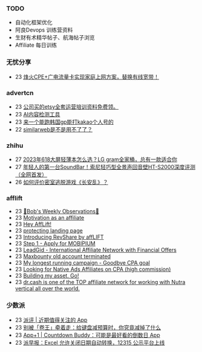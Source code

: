 ### TODO
-  自动化框架优化
-  阿良Devops 训练营资料
-  生财有术精华帖子、航海帖子浏览
-  Affiliate 每日训练

### 无忧分享
<!-- ruyo:START -->
-  23 [烽火CPE+广电流量卡实现家庭上网方案，替换有线宽带！](https://51.ruyo.net/18455.html)<!-- ruyo:END -->

### advertcn
<!-- advertcn:START -->
-  23 [公司买的etsy全套运营培训资料免费领。](https://www.advertcn.com/forum.php?mod=viewthread&tid=112647)
-  23 [AI内容检测工具](https://www.advertcn.com/forum.php?mod=viewthread&tid=112644)
-  23 [来一个能跑韩国gp能打kakao个人号的](https://www.advertcn.com/forum.php?mod=viewthread&tid=112637)
-  22 [similarweb是不是用不了了？](https://www.advertcn.com/forum.php?mod=viewthread&tid=112636)<!-- advertcn:END -->

### zhihu
<!-- zhihu:START -->
-  27 [2023年618大屏轻薄本怎么选？LG gram全家桶，总有一款适合你](http://zhuanlan.zhihu.com/p/632641888?utm_campaign=rss&utm_medium=rss&utm_source=rss&utm_content=title)
-  27 [年轻人的第一台SoundBar！索尼轻巧型全景声回音壁HT-S2000深度评测（全网首发）](http://zhuanlan.zhihu.com/p/630990296?utm_campaign=rss&utm_medium=rss&utm_source=rss&utm_content=title)
-  26 [如何评价密室逃脱游戏《长安乱》？](http://www.zhihu.com/question/563950552/answer/3045961312?utm_campaign=rss&utm_medium=rss&utm_source=rss&utm_content=title)<!-- zhihu:END -->

### afflift
<!-- afflift:START -->
-  23 [📰Bob&#39;s Weekly Observations🔎](https://afflift.com/f/threads/%F0%9F%93%B0bobs-weekly-observations%F0%9F%94%8E.11842/)
-  23 [Motivation as an affiliate](https://afflift.com/f/threads/motivation-as-an-affiliate.11835/)
-  23 [Hey AffLift!](https://afflift.com/f/threads/hey-afflift.11834/)
-  23 [protecting landing page](https://afflift.com/f/threads/protecting-landing-page.11838/)
-  23 [Introducing RevShare by affLIFT](https://afflift.com/f/threads/introducing-revshare-by-afflift.11814/)
-  23 [Step 1 - Apply for MOBIPIUM](https://afflift.com/f/threads/step-1-apply-for-mobipium.2938/)
-  23 [LeadGid - International Affiliate Network with Financial Offers](https://afflift.com/f/threads/leadgid-international-affiliate-network-with-financial-offers.6217/)
-  23 [Maxbounty old account terminated](https://afflift.com/f/threads/maxbounty-old-account-terminated.11841/)
-  23 [My longest running campaign - Goodbye CPA goal](https://afflift.com/f/threads/my-longest-running-campaign-goodbye-cpa-goal.11839/)
-  23 [Looking for Native Ads Affiliates on CPA &lpar;high commission&rpar;](https://afflift.com/f/threads/looking-for-native-ads-affiliates-on-cpa-high-commission.11836/)
-  23 [Building my asset. Go!](https://afflift.com/f/threads/building-my-asset-go.11736/)
-  23 [dr.cash is one of the TOP affiliate network for working with Nutra vertical all over the world.](https://afflift.com/f/threads/dr-cash-is-one-of-the-top-affiliate-network-for-working-with-nutra-vertical-all-over-the-world.11669/)<!-- afflift:END -->

### 少数派
<!-- sspai:START -->
-  23 [派评 | 近期值得关注的 App](https://sspai.com/post/83806)
-  23 [别被「卷王」牵着走：给键盘减预算时，你究竟减掉了什么](https://sspai.com/post/83797)
-  23 [App+1 | Countdown Buddy：可能是最好看的倒数日 App](https://sspai.com/post/83729)
-  23 [派早报：Excel 允许关闭日期自动转换，12315 公示平台上线](https://sspai.com/post/83764)<!-- sspai:END -->
